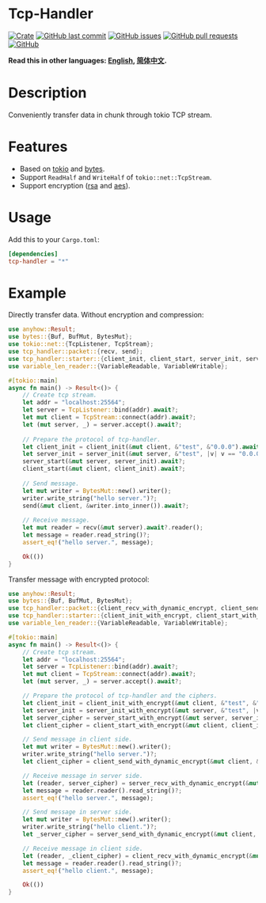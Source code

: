 # Tcp-Handler

[![Crate](https://img.shields.io/crates/v/tcp-handler.svg)](https://crates.io/crates/tcp-handler)
[![GitHub last commit](https://img.shields.io/github/last-commit/xuxiaocheng0201/tcp-handler)](https://github.com/xuxiaocheng0201/tcp-handler/commits/master)
[![GitHub issues](https://img.shields.io/github/issues-raw/xuxiaocheng0201/tcp-handler)](https://github.com/xuxiaocheng0201/tcp-handler/issues)
[![GitHub pull requests](https://img.shields.io/github/issues-pr/xuxiaocheng0201/tcp-handler)](https://github.com/xuxiaocheng0201/tcp-handler/pulls)
[![GitHub](https://img.shields.io/github/license/xuxiaocheng0201/tcp-handler)](https://github.com/xuxiaocheng0201/tcp-handler/blob/master/LICENSE)

**Read this in other languages: [English](README.md), [简体中文](README_zh.md).**

# Description

Conveniently transfer data in chunk through tokio TCP stream.


# Features

* Based on [tokio](https://crates.io/crates/tokio) and [bytes](https://crates.io/crates/bytes).
* Support `ReadHalf` and `WriteHalf` of `tokio::net::TcpStream`.
* Support encryption ([rsa](https://crates.io/crates/rsa) and [aes](https://crates.io/crates/aes-gcm)).


# Usage

Add this to your `Cargo.toml`:

```toml
[dependencies]
tcp-handler = "*"
```


# Example

Directly transfer data. Without encryption and compression:

```rust
use anyhow::Result;
use bytes::{Buf, BufMut, BytesMut};
use tokio::net::{TcpListener, TcpStream};
use tcp_handler::packet::{recv, send};
use tcp_handler::starter::{client_init, client_start, server_init, server_start};
use variable_len_reader::{VariableReadable, VariableWritable};

#[tokio::main]
async fn main() -> Result<()> {
    // Create tcp stream.
    let addr = "localhost:25564";
    let server = TcpListener::bind(addr).await?;
    let mut client = TcpStream::connect(addr).await?;
    let (mut server, _) = server.accept().await?;
    
    // Prepare the protocol of tcp-handler.
    let client_init = client_init(&mut client, &"test", &"0.0.0").await;
    let server_init = server_init(&mut server, &"test", |v| v == "0.0.0").await;
    server_start(&mut server, server_init).await?;
    client_start(&mut client, client_init).await?;
    
    // Send message.
    let mut writer = BytesMut::new().writer();
    writer.write_string("hello server.")?;
    send(&mut client, &writer.into_inner()).await?;
        
    // Receive message.
    let mut reader = recv(&mut server).await?.reader();
    let message = reader.read_string()?;
    assert_eq!("hello server.", message);

    Ok(())
}
```

Transfer message with encrypted protocol:

```rust
use anyhow::Result;
use bytes::{Buf, BufMut, BytesMut};
use tcp_handler::packet::{client_recv_with_dynamic_encrypt, client_send_with_dynamic_encrypt, server_recv_with_dynamic_encrypt, server_send_with_dynamic_encrypt};
use tcp_handler::starter::{client_init_with_encrypt, client_start_with_encrypt, server_init_with_encrypt, server_start_with_encrypt};
use variable_len_reader::{VariableReadable, VariableWritable};

#[tokio::main]
async fn main() -> Result<()> {
    // Create tcp stream.
    let addr = "localhost:25564";
    let server = TcpListener::bind(addr).await?;
    let mut client = TcpStream::connect(addr).await?;
    let (mut server, _) = server.accept().await?;

    // Prepare the protocol of tcp-handler and the ciphers.
    let client_init = client_init_with_encrypt(&mut client, &"test", &"0.0.0").await;
    let server_init = server_init_with_encrypt(&mut server, &"test", |v| v == "0.0.0").await;
    let server_cipher = server_start_with_encrypt(&mut server, server_init).await?;
    let client_cipher = client_start_with_encrypt(&mut client, client_init).await?;

    // Send message in client side.
    let mut writer = BytesMut::new().writer();
    writer.write_string("hello server.")?;
    let client_cipher = client_send_with_dynamic_encrypt(&mut client, &writer.into_inner(), client_cipher).await?;

    // Receive message in server side.
    let (reader, server_cipher) = server_recv_with_dynamic_encrypt(&mut server, server_cipher).await?;
    let message = reader.reader().read_string()?;
    assert_eq!("hello server.", message);

    // Send message in server side.
    let mut writer = BytesMut::new().writer();
    writer.write_string("hello client.")?;
    let _server_cipher = server_send_with_dynamic_encrypt(&mut client, &writer.into_inner(), server_cipher).await?;

    // Receive message in client side.
    let (reader, _client_cipher) = client_recv_with_dynamic_encrypt(&mut server, client_cipher).await?;
    let message = reader.reader().read_string()?;
    assert_eq!("hello client.", message);

    Ok(())
}
```
